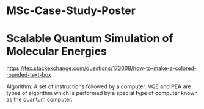 # MSc-Case-Study-Poster

# Scalable Quantum Simulation of Molecular Energies

https://tex.stackexchange.com/questions/173008/how-to-make-a-colored-rounded-text-box


Algorithm:
A set of instructions followed by a computer. VQE and PEA are types of algorithm which is performed by a special type of computer known as the quantum computer.
